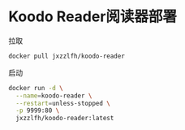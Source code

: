 # Koodo Reader阅读器部署

拉取
```bash
docker pull jxzzlfh/koodo-reader
```

启动
```bash
docker run -d \
  --name=koodo-reader \
  --restart=unless-stopped \
  -p 9999:80 \
  jxzzlfh/koodo-reader:latest
  
```
